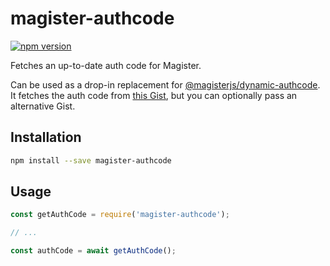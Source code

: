 # magister-authcode

[![npm version](https://badge.fury.io/js/magister-authcode.svg)](https://www.npmjs.com/package/magister-authcode)

Fetches an up-to-date auth code for Magister.

Can be used as a drop-in replacement for [@magisterjs/dynamic-authcode](https://github.com/simplyGits/magisterjs-dynamic-authcode). It fetches the auth code from [this Gist](https://gist.github.com/robbertkl/995a359d1c9641892e3de1ed9af18b15), but you can optionally pass an alternative Gist.

## Installation

```sh
npm install --save magister-authcode
```

## Usage

```js
const getAuthCode = require('magister-authcode');

// ...

const authCode = await getAuthCode();
```
